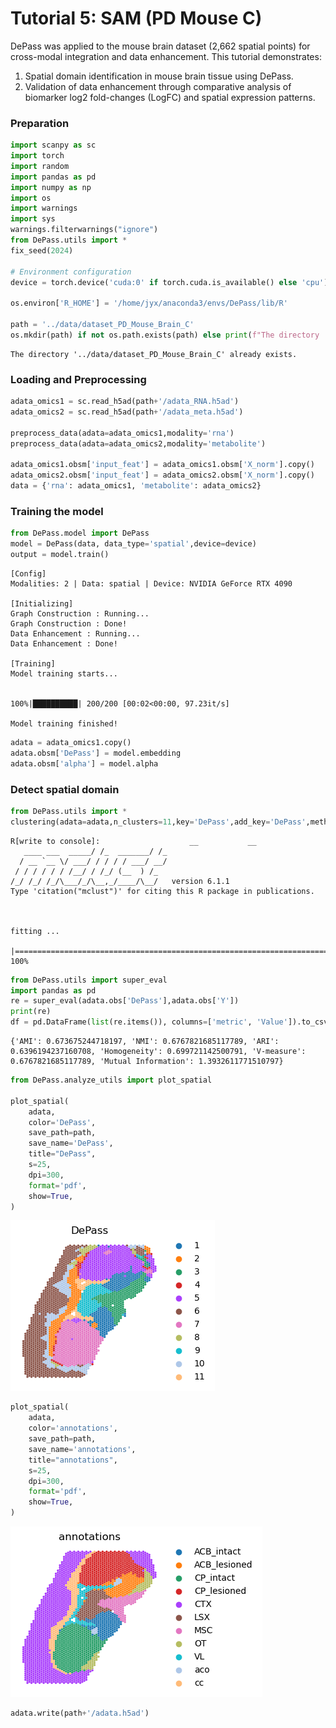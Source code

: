 # Tutorial 5: SAM (PD Mouse C)

DePass was applied to the mouse brain dataset (2,662 spatial points) for cross-modal integration and data enhancement. This tutorial demonstrates: 
1. Spatial domain identification in mouse brain tissue using DePass.
2. Validation of data enhancement through comparative analysis of biomarker log2 fold-changes (LogFC) and spatial expression patterns.

### Preparation


```python
import scanpy as sc
import torch
import random
import pandas as pd
import numpy as np
import os
import warnings
import sys  
warnings.filterwarnings("ignore")
from DePass.utils import *
fix_seed(2024)  

# Environment configuration
device = torch.device('cuda:0' if torch.cuda.is_available() else 'cpu')

os.environ['R_HOME'] = '/home/jyx/anaconda3/envs/DePass/lib/R'
  
path = '../data/dataset_PD_Mouse_Brain_C'
os.mkdir(path) if not os.path.exists(path) else print(f"The directory '{path}' already exists.\n")
```

    The directory '../data/dataset_PD_Mouse_Brain_C' already exists.
    


### Loading and Preprocessing


```python
adata_omics1 = sc.read_h5ad(path+'/adata_RNA.h5ad')
adata_omics2 = sc.read_h5ad(path+'/adata_meta.h5ad')

preprocess_data(adata=adata_omics1,modality='rna')
preprocess_data(adata=adata_omics2,modality='metabolite')

adata_omics1.obsm['input_feat'] = adata_omics1.obsm['X_norm'].copy()
adata_omics2.obsm['input_feat'] = adata_omics2.obsm['X_norm'].copy()
data = {'rna': adata_omics1, 'metabolite': adata_omics2}
```

### Training the model


```python
from DePass.model import DePass
model = DePass(data, data_type='spatial',device=device)
output = model.train()
```

    [Config]
    Modalities: 2 | Data: spatial | Device: NVIDIA GeForce RTX 4090 
    
    [Initializing]
    Graph Construction : Running...
    Graph Construction : Done!
    Data Enhancement : Running...
    Data Enhancement : Done!
    
    [Training]
    Model training starts...


    100%|██████████| 200/200 [00:02<00:00, 97.23it/s] 

    Model training finished!
    


    



```python
adata = adata_omics1.copy()
adata.obsm['DePass'] = model.embedding
adata.obsm['alpha'] = model.alpha 
```

### Detect spatial domain 


```python
from DePass.utils import *
clustering(adata=adata,n_clusters=11,key='DePass',add_key='DePass',method='mclust',use_pca=True)
```

    R[write to console]:                    __           __ 
       ____ ___  _____/ /_  _______/ /_
      / __ `__ \/ ___/ / / / / ___/ __/
     / / / / / / /__/ / /_/ (__  ) /_  
    /_/ /_/ /_/\___/_/\__,_/____/\__/   version 6.1.1
    Type 'citation("mclust")' for citing this R package in publications.
    


    fitting ...
      |======================================================================| 100%



```python
from DePass.utils import super_eval
import pandas as pd
re = super_eval(adata.obs['DePass'],adata.obs['Y'])
print(re)
df = pd.DataFrame(list(re.items()), columns=['metric', 'Value']).to_csv(path + '/re.csv', sep='\t', index=True, float_format='%.6f')

```

    {'AMI': 0.673675244718197, 'NMI': 0.6767821685117789, 'ARI': 0.6396194237160708, 'Homogeneity': 0.699721142500791, 'V-measure': 0.6767821685117789, 'Mutual Information': 1.3932611771510797}



```python
from DePass.analyze_utils import plot_spatial

plot_spatial(
    adata,
    color='DePass',
    save_path=path,
    save_name='DePass',
    title="DePass",
    s=25,
    dpi=300,
    format='pdf',
    show=True,
)

```


    
![png](Tutorial5_files/Tutorial5_12_0.png)
    



```python
plot_spatial(
    adata,
    color='annotations',
    save_path=path,
    save_name='annotations',
    title="annotations",
    s=25,
    dpi=300,
    format='pdf',
    show=True,
)

```


    
![png](Tutorial5_files/Tutorial5_13_0.png)
    



```python
adata.write(path+'/adata.h5ad')
```
